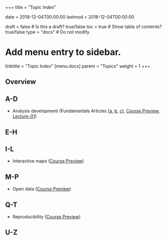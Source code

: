+++
title = "Topic Index"

date = 2018-12-04T00:00:00
lastmod = 2018-12-04T00:00:00

draft = false  # Is this a draft? true/false
toc = true  # Show table of contents? true/false
type = "docs"  # Do not modify.

# Add menu entry to sidebar.
linktitle = "Topic Index"
[menu.docs]
  parent = "Topics"
  weight = 1
+++

## Overview

## A-D

* Analysis development (Fundamentals Articles [[a](/docs/opinionated-tools/), [b](/docs/good-enough-practices/), [c](/docs/protecting-work/)], [Course Preview](/docs/course-preview/), [Lecture-01](/docs/lecture-01/))

## E-H

## I-L

* Interactive maps ([Course Preview](/docs/course-preview/))

## M-P

* Open data ([Course Preview](/docs/course-preview/))

## Q-T

* Reproducibility ([Course Preview](/docs/course-preview/))

## U-Z
